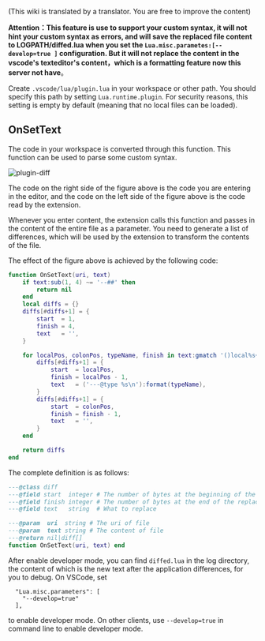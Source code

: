 (This wiki is translated by a translator. You are free to improve the content)

**Attention：This feature is use to support your custom syntax, it will not hint your custom syntax as errors, and will save the replaced file content to LOGPATH/diffed.lua when you set the `Lua.misc.parametes:[--develop=true ]` configuration. But it will not replace the content in the vscode's texteditor's content，which is a formatting feature now this server not have**。

Create `.vscode/lua/plugin.lua` in your workspace or other path.
You should specify this path by setting `Lua.runtime.plugin`.
For security reasons, this setting is empty by default (meaning that no local files can be loaded).

## OnSetText

The code in your workspace is converted through this function. This function can be used to parse some custom syntax.

![plugin-diff](https://github.com/sumneko/vscode-lua/blob/master/images/plugin-diff.gif?raw=true)

The code on the right side of the figure above is the code you are entering in the editor, and the code on the left side of the figure above is the code read by the extension.

Whenever you enter content, the extension calls this function and passes in the content of the entire file as a parameter. You need to generate a list of differences, which will be used by the extension to transform the contents of the file.

The effect of the figure above is achieved by the following code:

```lua
function OnSetText(uri, text)
    if text:sub(1, 4) ~= '--##' then
        return nil
    end
    local diffs = {}
    diffs[#diffs+1] = {
        start  = 1,
        finish = 4,
        text   = '',
    }

    for localPos, colonPos, typeName, finish in text:gmatch '()local%s+[%w_]+()%s*%:%s*([%w_]+)()' do
        diffs[#diffs+1] = {
            start  = localPos,
            finish = localPos - 1,
            text   = ('---@type %s\n'):format(typeName),
        }
        diffs[#diffs+1] = {
            start  = colonPos,
            finish = finish - 1,
            text   = '',
        }
    end

    return diffs
end
```

The complete definition is as follows:

```lua
---@class diff
---@field start  integer # The number of bytes at the beginning of the replacement
---@field finish integer # The number of bytes at the end of the replacement
---@field text   string  # What to replace

---@param  uri  string # The uri of file
---@param  text string # The content of file
---@return nil|diff[]
function OnSetText(uri, text) end
```

After enable developer mode, you can find `diffed.lua` in the log directory, the content of which is the new text after the application differences, for you to debug.
On VSCode, set 

```
  "Lua.misc.parameters": [
    "--develop=true"
  ],
``` 
to enable developer mode.
On other clients, use `--develop=true` in command line to enable developer mode.